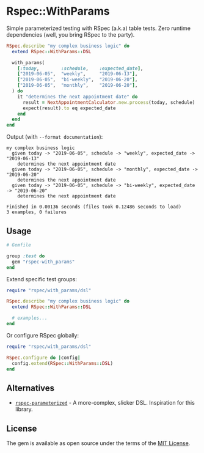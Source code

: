 # Rspec::WithParams

Simple parameterized testing with RSpec (a.k.a) table tests. Zero runtime
dependencies (well, you bring RSpec to the party).

```ruby
RSpec.describe "my complex business logic" do
  extend RSpec::WithParams::DSL

  with_params(
    [:today,        :schedule,    :expected_date],
    ["2019-06-05",  "weekly",     "2019-06-13"],
    ["2019-06-05",  "bi-weekly",  "2019-06-20"],
    ["2019-06-05",  "monthly",    "2019-06-20"],
  ) do
    it "determines the next appointment date" do
      result = NextAppointmentCalculator.new.process(today, schedule)
      expect(result).to eq expected_date
    end
  end
end
```

Output (with `--format documentation`):

```
my complex business logic
  given today -> "2019-06-05", schedule -> "weekly", expected_date -> "2019-06-13"
    determines the next appointment date
  given today -> "2019-06-05", schedule -> "monthly", expected_date -> "2019-06-20"
    determines the next appointment date
  given today -> "2019-06-05", schedule -> "bi-weekly", expected_date -> "2019-06-20"
    determines the next appointment date

Finished in 0.00136 seconds (files took 0.12486 seconds to load)
3 examples, 0 failures
```

## Usage

```ruby
# Gemfile

group :test do
  gem "rspec-with_params"
end
```

Extend specific test groups:

```ruby
require "rspec/with_params/dsl"

RSpec.describe "my complex business logic" do
  extend RSpec::WithParams::DSL

  # examples...
end
```

Or configure RSpec globally:

```ruby
require "rspec/with_params/dsl"

RSpec.configure do |config|
  config.extend(RSpec::WithParams::DSL)
end
```

## Alternatives

- [`rspec-parameterized`][rspec-parameterized] - A more-complex, slicker DSL.
  Inspiration for this library.

[rspec-parameterized]: https://github.com/tomykaira/rspec-parameterized

## License

The gem is available as open source under the terms of the [MIT License](https://opensource.org/licenses/MIT).
